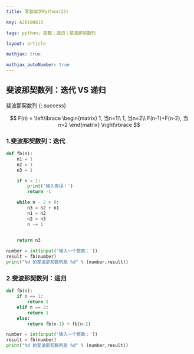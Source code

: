 ```yaml
---
title: 零基础学Python(23)

key: A20180813

tags: python; 函数；递归；斐波那契数列

layout: article

mathjax: true

mathjax_autoNumber: true
---
```


## 斐波那契数列：迭代 VS 递归

斐波那契数列
{:.success}

$$
F(n) =
\left\lbrace
\begin{matrix}
1, 当n=1\\
1, 当n=2\\
F(n-1)+F(n-2), 当n>2
\end{matrix}
\right\rbrace
$$

<!--more-->

### 1.斐波那契数列：迭代

```python
def fb(n):
    n1 = 1
    n2 = 1
    n3 = 1

    if n < 1:
        print('输入有误！')
        return -1

    while n - 2 > 0:
        n3 = n2 + n1
        n1 = n2
        n2 = n3
        n -= 1


    return n3
        
number = int(input('输入一个整数：'))
result = fb(number)
print("%d 的斐波那契数列是 %d" % (number,result))
```

### 2.斐波那契数列：递归

```python
def fb(n):
    if n == 1:
        return 1
    elif n == 2:
        return 1
    else:
        return fb(n-1) + fb(n-2)

number = int(input('输入一个整数：'))
result = fb(number)
print("%d 的斐波那契数列是 %d" % (number,result))
```